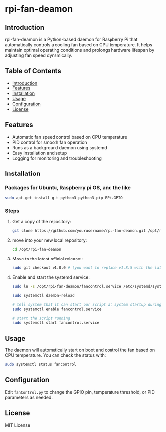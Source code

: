 # rpi-fan-deamon

## Introduction
rpi-fan-deamon is a Python-based daemon for Raspberry Pi that automatically controls a cooling fan based on CPU temperature. It helps maintain optimal operating conditions and prolongs hardware lifespan by adjusting fan speed dynamically.

## Table of Contents
- [Introduction](#introduction)
- [Features](#features)
- [Installation](#installation)
- [Usage](#usage)
- [Configuration](#configuration)
- [License](#license)

## Features
- Automatic fan speed control based on CPU temperature
- PID control for smooth fan operation
- Runs as a background daemon using systemd
- Easy installation and setup
- Logging for monitoring and troubleshooting

## Installation

### Packages for Ubuntu, Raspberry pi OS, and the like
   ```sh
   sudo apt-get install git python3 python3-pip RPi.GPIO
   ```

### Steps
1. Get a copy of the repository:
	```sh
	git clone https://github.com/yourusername/rpi-fan-deamon.git /opt/rpi-fan-deamon
	```
2. move into your new local repository:
	```sh
	cd /opt/rpi-fan-deamon
	```
3. Move to the latest official release::
	```sh
	sudo git checkout v1.0.0 # (you want to replace v1.8.5 with the latest if this isn't)
	```
4. Enable and start the systemd service:
	```sh
	sudo ln -s /opt/rpi-fan-deamon/fancontrol.service /etc/systemd/system/fancontrol.service
	
    sudo systemctl daemon-reload
    
    # tell system that it can start our script at system startup during boot
	sudo systemctl enable fancontrol.service
    
    # start the script running
	sudo systemctl start fancontrol.service
	```

## Usage
The daemon will automatically start on boot and control the fan based on CPU temperature. You can check the status with:
```sh
sudo systemctl status fancontrol
```

## Configuration
Edit `fanControl.py` to change the GPIO pin, temperature threshold, or PID parameters as needed.

## License
MIT License

